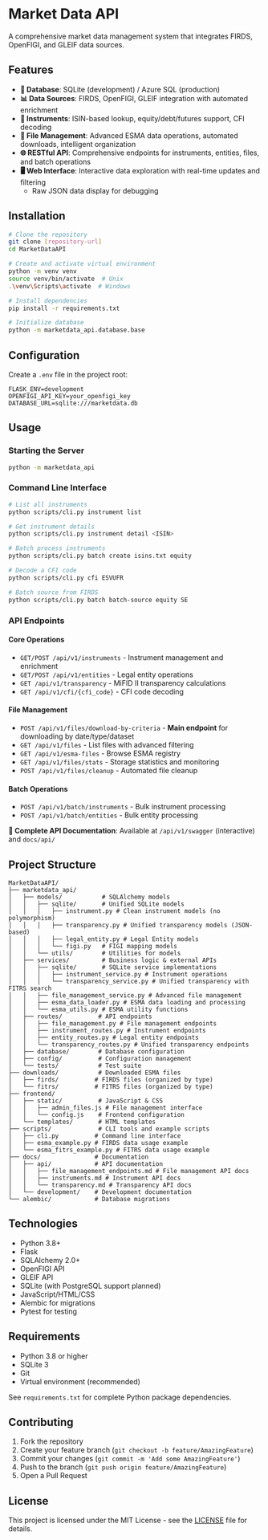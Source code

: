 # Market Data API

A comprehensive market data management system that integrates FIRDS, OpenFIGI, and GLEIF data sources.

## Features

- **🔧 Database**: SQLite (development) / Azure SQL (production)
- **📊 Data Sources**: FIRDS, OpenFIGI, GLEIF integration with automated enrichment
- **🎯 Instruments**: ISIN-based lookup, equity/debt/futures support, CFI decoding
- **📁 File Management**: Advanced ESMA data operations, automated downloads, intelligent organization
- **🌐 RESTful API**: Comprehensive endpoints for instruments, entities, files, and batch operations
- **🖥️ Web Interface**: Interactive data exploration with real-time updates and filtering
  - Raw JSON data display for debugging

## Installation

```bash
# Clone the repository
git clone [repository-url]
cd MarketDataAPI

# Create and activate virtual environment
python -m venv venv
source venv/bin/activate  # Unix
.\venv\Scripts\activate  # Windows

# Install dependencies
pip install -r requirements.txt

# Initialize database
python -m marketdata_api.database.base
```

## Configuration

Create a `.env` file in the project root:

```env
FLASK_ENV=development
OPENFIGI_API_KEY=your_openfigi_key
DATABASE_URL=sqlite:///marketdata.db
```

## Usage

### Starting the Server

```bash
python -m marketdata_api
```

### Command Line Interface

```bash
# List all instruments
python scripts/cli.py instrument list

# Get instrument details
python scripts/cli.py instrument detail <ISIN>

# Batch process instruments
python scripts/cli.py batch create isins.txt equity

# Decode a CFI code
python scripts/cli.py cfi ESVUFR

# Batch source from FIRDS
python scripts/cli.py batch batch-source equity SE
```

### API Endpoints

#### Core Operations
- `GET/POST /api/v1/instruments` - Instrument management and enrichment
- `GET/POST /api/v1/entities` - Legal entity operations  
- `GET /api/v1/transparency` - MiFID II transparency calculations
- `GET /api/v1/cfi/{cfi_code}` - CFI code decoding

#### File Management
- `POST /api/v1/files/download-by-criteria` - **Main endpoint** for downloading by date/type/dataset
- `GET /api/v1/files` - List files with advanced filtering
- `GET /api/v1/esma-files` - Browse ESMA registry
- `GET /api/v1/files/stats` - Storage statistics and monitoring
- `POST /api/v1/files/cleanup` - Automated file cleanup

#### Batch Operations
- `POST /api/v1/batch/instruments` - Bulk instrument processing
- `POST /api/v1/batch/entities` - Bulk entity processing

**📖 Complete API Documentation**: Available at `/api/v1/swagger` (interactive) and `docs/api/`

## Project Structure

```
MarketDataAPI/
├── marketdata_api/
│   ├── models/           # SQLAlchemy models
│   │   ├── sqlite/       # Unified SQLite models
│   │   │   ├── instrument.py # Clean instrument models (no polymorphism)
│   │   │   ├── transparency.py # Unified transparency models (JSON-based)
│   │   │   ├── legal_entity.py # Legal Entity models
│   │   │   └── figi.py   # FIGI mapping models
│   │   └── utils/        # Utilities for models
│   ├── services/         # Business logic & external APIs
│   │   ├── sqlite/       # SQLite service implementations
│   │   │   ├── instrument_service.py # Instrument operations
│   │   │   └── transparency_service.py # Unified transparency with FITRS search
│   │   ├── file_management_service.py # Advanced file management
│   │   ├── esma_data_loader.py # ESMA data loading and processing
│   │   └── esma_utils.py # ESMA utility functions
│   ├── routes/          # API endpoints
│   │   ├── file_management.py # File management endpoints
│   │   ├── instrument_routes.py # Instrument endpoints
│   │   ├── entity_routes.py # Legal entity endpoints
│   │   └── transparency_routes.py # Unified transparency endpoints
│   ├── database/        # Database configuration
│   ├── config/          # Configuration management
│   └── tests/           # Test suite
├── downloads/           # Downloaded ESMA files
│   ├── firds/          # FIRDS files (organized by type)
│   └── fitrs/          # FITRS files (organized by type)
├── frontend/
│   ├── static/          # JavaScript & CSS
│   │   ├── admin_files.js # File management interface
│   │   └── config.js    # Frontend configuration
│   └── templates/       # HTML templates
├── scripts/             # CLI tools and example scripts
│   ├── cli.py          # Command line interface
│   ├── esma_example.py # FIRDS data usage example
│   └── esma_fitrs_example.py # FITRS data usage example
├── docs/               # Documentation
│   ├── api/            # API documentation
│   │   ├── file_management_endpoints.md # File management API docs
│   │   ├── instruments.md # Instrument API docs
│   │   └── transparency.md # Transparency API docs
│   └── development/    # Development documentation
└── alembic/            # Database migrations
```

## Technologies

- Python 3.8+
- Flask
- SQLAlchemy 2.0+
- OpenFIGI API
- GLEIF API
- SQLite (with PostgreSQL support planned)
- JavaScript/HTML/CSS
- Alembic for migrations
- Pytest for testing

## Requirements

- Python 3.8 or higher
- SQLite 3
- Git
- Virtual environment (recommended)

See `requirements.txt` for complete Python package dependencies.

## Contributing

1. Fork the repository
2. Create your feature branch (`git checkout -b feature/AmazingFeature`)
3. Commit your changes (`git commit -m 'Add some AmazingFeature'`)
4. Push to the branch (`git push origin feature/AmazingFeature`)
5. Open a Pull Request

## License

This project is licensed under the MIT License - see the [LICENSE](LICENSE) file for details.
